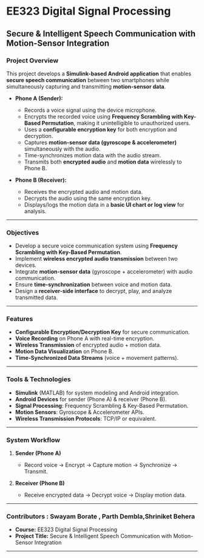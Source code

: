 # EE323 Digital Signal Processing  
## Secure & Intelligent Speech Communication with Motion-Sensor Integration  

###  Project Overview  
This project develops a **Simulink-based Android application** that enables **secure speech communication** between two smartphones while simultaneously capturing and transmitting **motion-sensor data**.  

- **Phone A (Sender):**  
  - Records a voice signal using the device microphone.  
  - Encrypts the recorded voice using **Frequency Scrambling with Key-Based Permutation**, making it unintelligible to unauthorized users.  
  - Uses a **configurable encryption key** for both encryption and decryption.  
  - Captures **motion-sensor data (gyroscope & accelerometer)** simultaneously with the audio.  
  - Time-synchronizes motion data with the audio stream.  
  - Transmits both **encrypted audio** and **motion data** wirelessly to Phone B.  

- **Phone B (Receiver):**  
  - Receives the encrypted audio and motion data.  
  - Decrypts the audio using the same encryption key.  
  - Displays/logs the motion data in a **basic UI chart or log view** for analysis.  

---

###  Objectives  
- Develop a secure voice communication system using **Frequency Scrambling with Key-Based Permutation**.  
- Implement **wireless encrypted audio transmission** between two devices.  
- Integrate **motion-sensor data** (gyroscope + accelerometer) with audio communication.  
- Ensure **time-synchronization** between voice and motion data.  
- Design a **receiver-side interface** to decrypt, play, and analyze transmitted data.  

---

### Features  
- **Configurable Encryption/Decryption Key** for secure communication.  
- **Voice Recording** on Phone A with real-time encryption.  
- **Wireless Transmission** of encrypted audio + motion data.  
- **Motion Data Visualization** on Phone B.  
- **Time-Synchronized Data Streams** (voice + movement patterns).  

---

### Tools & Technologies  
- **Simulink** (MATLAB) for system modeling and Android integration.  
- **Android Devices** for sender (Phone A) & receiver (Phone B).  
- **Signal Processing**: Frequency Scrambling & Key-Based Permutation.  
- **Motion Sensors**: Gyroscope & Accelerometer APIs.  
- **Wireless Transmission Protocols**: TCP/IP or equivalent.  

---

### System Workflow  
1. **Sender (Phone A)**  
   - Record voice → Encrypt → Capture motion → Synchronize → Transmit.  

2. **Receiver (Phone B)**  
   - Receive encrypted data → Decrypt voice → Display motion data.  

---

### Contributors : Swayam Borate , Parth Dembla,Shriniket Behera
- **Course:** EE323 Digital Signal Processing  
- **Project Title:** Secure & Intelligent Speech Communication with Motion-Sensor Integration  

---
